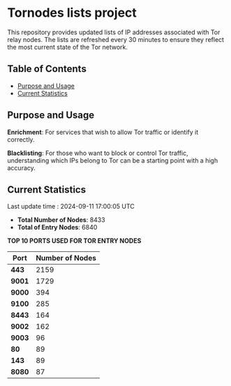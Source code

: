 # Tornodes lists project

This repository provides updated lists of IP addresses associated with Tor relay nodes. The lists are refreshed every 30 minutes to ensure they reflect the most current state of the Tor network.

## Table of Contents

- [Purpose and Usage](#purpose-and-usage)
- [Current Statistics](#current-statistics)


## Purpose and Usage

**Enrichment**: For services that wish to allow Tor traffic or identify it correctly.

**Blacklisting**: For those who want to block or control Tor traffic, understanding which IPs belong to Tor can be a starting point with a high accuracy.

## Current Statistics

Last update time : 2024-09-11 17:00:05 UTC

- **Total Number of Nodes**: 8433
- **Total of Entry Nodes**: 6840

**TOP 10 PORTS USED FOR TOR ENTRY NODES**

| **Port** | **Number of Nodes** |
|------|-----------------|
| **443**   | 2159  |
| **9001**   | 1729  |
| **9000**   | 394  |
| **9100**   | 285  |
| **8443**   | 164  |
| **9002**   | 162  |
| **9003**   | 96  |
| **80**   | 89  |
| **143**   | 89  |
| **8080**   | 87  |

